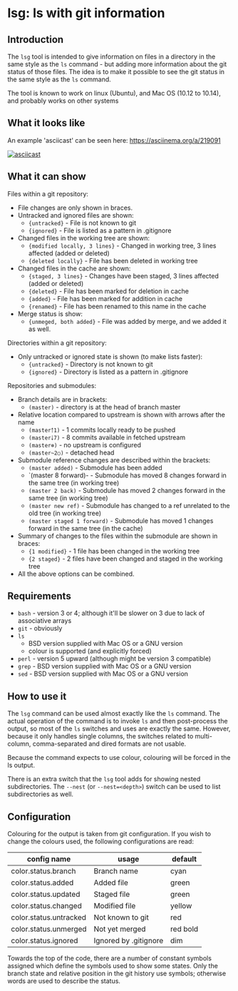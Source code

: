 # lsg: ls with git information

## Introduction

The `lsg` tool is intended to give information on files in a directory
in the same style as the `ls` command - but adding more information about
the git status of those files. The idea is to make it possible to see the
git status in the same style as the `ls` command.

The tool is known to work on linux (Ubuntu), and Mac OS (10.12 to 10.14),
and probably works on other systems

## What it looks like

An example 'asciicast' can be seen here: https://asciinema.org/a/219091

[![asciicast](https://asciinema.org/a/219091.svg)](https://asciinema.org/a/219091)

## What it can show

Files within a git repository:

  * File changes are only shown in braces.
  * Untracked and ignored files are shown:
      - `{untracked}`                 - File is not known to git
      - `{ignored}`                   - File is listed as a pattern in .gitignore
  * Changed files in the working tree are shown:
      - `{modified locally, 3 lines}` - Changed in working tree, 3 lines affected (added or deleted)
      - `{deleted locally}`           - File has been deleted in working tree
  * Changed files in the cache are shown:
      - `{staged, 3 lines}`           - Changes have been staged, 3 lines affected (added or deleted)
      - `{deleted}`                   - File has been marked for deletion in cache
      - `{added}`                     - File has been marked for addition in cache
      - `{renamed}`                   - File has been renamed to this name in the cache
  * Merge status is show:
      - `{unmeged, both added}`       - File was added by merge, and we added it as well.

Directories within a git repository:

  * Only untracked or ignored state is shown (to make lists faster):
      - `{untracked}`                 - Directory is not known to git
      - `{ignored}`                   - Directory is listed as a pattern in .gitignore

Repositories and submodules:

  * Branch details are in brackets:
      - `(master)`            - directory is at the head of branch master
  * Relative location compared to upstream is shown with arrows after the name
      - `(master￪1)`          - 1 commits locally ready to be pushed
      - `(master￬7)`          - 8 commits available in fetched upstream
      - `(master⊗)`           - no upstream is configured
      - `(master~2○)`         - detached head
  * Submodule reference changes are described within the brackets:
      - `(master added)`      - Submodule has been added
      - `(master 8 forward)-  - Submodule has moved 8 changes forward in the same tree (in working tree)
      - `(master 2 back)`     - Submodule has moved 2 changes forward in the same tree (in working tree)
      - `(master new ref)`    - Submodule has changed to a ref unrelated to the old tree (in working tree)
      - `(master staged 1 forward)`   - Submodule has moved 1 changes forward in the same tree (in the cache)
  * Summary of changes to the files within the submodule are shown in braces:
      - `{1 modified}`        - 1 file has been changed in the working tree
      - `{2 staged}`          - 2 files have been changed and staged in the working tree
  * All the above options can be combined.


## Requirements
  * `bash` - version 3 or 4; although it'll be slower on 3 due to lack of associative arrays
  * `git` - obviously
  * `ls`
      - BSD version supplied with Mac OS or a GNU version
      - colour is supported (and explicitly forced)
  * `perl` - version 5 upward (although might be version 3 compatible)
  * `grep` - BSD version supplied with Mac OS or a GNU version
  * `sed` - BSD version supplied with Mac OS or a GNU version


## How to use it

The `lsg` command can be used almost exactly like the `ls` command.
The actual operation of the command is to invoke `ls` and then post-process
the output, so most of the `ls` switches and uses are exactly the same.
However, because it only handles single columns, the switches related to
multi-column, comma-separated and dired formats are not usable.

Because the command expects to use colour, colouring will be forced in the
ls output.

There is an extra switch that the `lsg` tool adds for showing nested
subdirectories. The `--nest` (or `--nest=<depth>`) switch can be used to
list subdirectories as well.


## Configuration

Colouring for the output is taken from git configuration.
If you wish to change the colours used, the following configurations are
read:

| config name            | usage    | default |
| ---------------------- | -------- | ------- |
| color.status.branch    | Branch name | cyan |
| color.status.added     | Added file | green |
| color.status.updated   | Staged file | green |
| color.status.changed   | Modified file | yellow |
| color.status.untracked | Not known to git | red |
| color.status.unmerged  | Not yet merged | red bold |
| color.status.ignored   | Ignored by .gitignore | dim |

Towards the top of the code, there are a number of constant symbols
assigned which define the symbols used to show some states. Only the
branch state and relative position in the git history use symbols;
otherwise words are used to describe the status.
